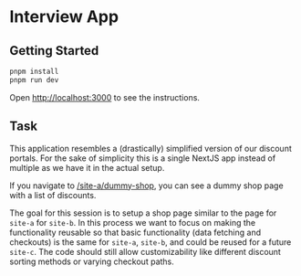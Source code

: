 # Interview App

## Getting Started

```bash
pnpm install
pnpm run dev
```

Open [http://localhost:3000](http://localhost:3000) to see the instructions.

## Task

This application resembles a (drastically) simplified version of our discount portals. For the sake of simplicity this is a single NextJS app instead of multiple as we have it in the actual setup.

If you navigate to [/site-a/dummy-shop](https://example.com/site-a/dummy-shop), you can see a dummy shop page with a list of discounts.

The goal for this session is to setup a shop page similar to the page for `site-a` for `site-b`. In this process we want to focus on making the functionality reusable so that basic functionality (data fetching and checkouts) is the same for `site-a`, `site-b`, and could be reused for a future `site-c`. The code should still allow customizability like different discount sorting methods or varying checkout paths.
